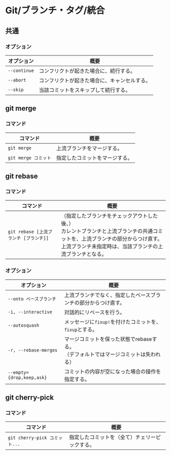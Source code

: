 # Git/ブランチ・タグ/統合

## 共通

### オプション

| オプション   | 概要                                         |
| ------------ | -------------------------------------------- |
| `--continue` | コンフリクトが起きた場合に、続行する。       |
| `--abort`    | コンフリクトが起きた場合に、キャンセルする。 |
| `--skip`     | 当該コミットをスキップして続行する。         |

## git merge

### コマンド

| コマンド             | 概要                           |
| -------------------- | ------------------------------ |
| `git merge`          | 上流ブランチをマージする。     |
| `git merge コミット` | 指定したコミットをマージする。 |

## git rebase

### コマンド

| コマンド                               | 概要                                                         |
| -------------------------------------- | ------------------------------------------------------------ |
| `git rebase [上流ブランチ [ブランチ]]` | （指定したブランチをチェックアウトした後、）<br />カレントブランチと上流ブランチの共通コミットを、上流ブランチの部分からつけ直す。<br />上流ブランチ未指定時は、当該ブランチの上流ブランチとなる。 |

### オプション

| オプション                | 概要                                                         |
| ------------------------- | ------------------------------------------------------------ |
| `--onto ベースブランチ`   | 上流ブランチでなく、指定したベースブランチの部分からつけ直す。 |
| `-i, --interactive`       | 対話的にリベースを行う。                                     |
| `--autosquash`            | メッセージに`fixup!`を付けたコミットを、`fixup`とする。      |
| `-r, --rebase-merges`     | マージコミットを保った状態でrebaseする。<br />（デフォルトではマージコミットは失われる） |
| `--empty={drop,keep,ask}` | コミットの内容が空になった場合の操作を指定する。             |

## git cherry-pick

### コマンド

| コマンド                      | 概要                                           |
| ----------------------------- | ---------------------------------------------- |
| `git cherry-pick コミット...` | 指定したコミットを（全て）チェリーピックする。 |
